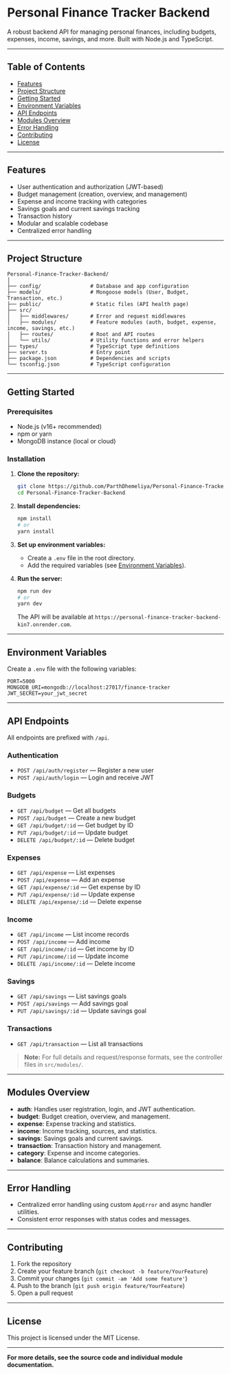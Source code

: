 # Personal Finance Tracker Backend

A robust backend API for managing personal finances, including budgets, expenses, income, savings, and more. Built with Node.js and TypeScript.

---

## Table of Contents

- [Features](#features)
- [Project Structure](#project-structure)
- [Getting Started](#getting-started)
- [Environment Variables](#environment-variables)
- [API Endpoints](#api-endpoints)
- [Modules Overview](#modules-overview)
- [Error Handling](#error-handling)
- [Contributing](#contributing)
- [License](#license)

---

## Features

- User authentication and authorization (JWT-based)
- Budget management (creation, overview, and management)
- Expense and income tracking with categories
- Savings goals and current savings tracking
- Transaction history
- Modular and scalable codebase
- Centralized error handling

---

## Project Structure

```
Personal-Finance-Tracker-Backend/
│
├── config/                # Database and app configuration
├── models/                # Mongoose models (User, Budget, Transaction, etc.)
├── public/                # Static files (API health page)
├── src/
│   ├── middlewares/       # Error and request middlewares
│   ├── modules/           # Feature modules (auth, budget, expense, income, savings, etc.)
│   ├── routes/            # Root and API routes
│   └── utils/             # Utility functions and error helpers
├── types/                 # TypeScript type definitions
├── server.ts              # Entry point
├── package.json           # Dependencies and scripts
└── tsconfig.json          # TypeScript configuration
```

---

## Getting Started

### Prerequisites

- Node.js (v16+ recommended)
- npm or yarn
- MongoDB instance (local or cloud)

### Installation

1. **Clone the repository:**

   ```bash
   git clone https://github.com/ParthDhemeliya/Personal-Finance-Tracker-Backend.git.
   cd Personal-Finance-Tracker-Backend
   ```

2. **Install dependencies:**

   ```bash
   npm install
   # or
   yarn install
   ```

3. **Set up environment variables:**
   - Create a `.env` file in the root directory.
   - Add the required variables (see [Environment Variables](#environment-variables)).

4. **Run the server:**

   ```bash
   npm run dev
   # or
   yarn dev
   ```

   The API will be available at `https://personal-finance-tracker-backend-kin7.onrender.com`.

---

## Environment Variables

Create a `.env` file with the following variables:

```
PORT=5000
MONGODB_URI=mongodb://localhost:27017/finance-tracker
JWT_SECRET=your_jwt_secret
```

---

## API Endpoints

All endpoints are prefixed with `/api`.

### Authentication

- `POST /api/auth/register` — Register a new user
- `POST /api/auth/login` — Login and receive JWT

### Budgets

- `GET /api/budget` — Get all budgets
- `POST /api/budget` — Create a new budget
- `GET /api/budget/:id` — Get budget by ID
- `PUT /api/budget/:id` — Update budget
- `DELETE /api/budget/:id` — Delete budget

### Expenses

- `GET /api/expense` — List expenses
- `POST /api/expense` — Add an expense
- `GET /api/expense/:id` — Get expense by ID
- `PUT /api/expense/:id` — Update expense
- `DELETE /api/expense/:id` — Delete expense

### Income

- `GET /api/income` — List income records
- `POST /api/income` — Add income
- `GET /api/income/:id` — Get income by ID
- `PUT /api/income/:id` — Update income
- `DELETE /api/income/:id` — Delete income

### Savings

- `GET /api/savings` — List savings goals
- `POST /api/savings` — Add savings goal
- `PUT /api/savings/:id` — Update savings goal

### Transactions

- `GET /api/transaction` — List all transactions

> **Note:** For full details and request/response formats, see the controller files in `src/modules/`.

---

## Modules Overview

- **auth**: Handles user registration, login, and JWT authentication.
- **budget**: Budget creation, overview, and management.
- **expense**: Expense tracking and statistics.
- **income**: Income tracking, sources, and statistics.
- **savings**: Savings goals and current savings.
- **transaction**: Transaction history and management.
- **category**: Expense and income categories.
- **balance**: Balance calculations and summaries.

---

## Error Handling

- Centralized error handling using custom `AppError` and async handler utilities.
- Consistent error responses with status codes and messages.

---

## Contributing

1. Fork the repository
2. Create your feature branch (`git checkout -b feature/YourFeature`)
3. Commit your changes (`git commit -am 'Add some feature'`)
4. Push to the branch (`git push origin feature/YourFeature`)
5. Open a pull request

---

## License

This project is licensed under the MIT License.

---

**For more details, see the source code and individual module documentation.**
